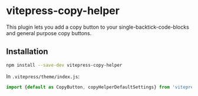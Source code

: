 # vitepress-copy-helper

This plugin lets you add a copy button to your single-backtick-code-blocks and general purpose copy buttons.

## Installation

```bash
npm install --save-dev vitepress-copy-helper
```

In `.vitepress/theme/index.js`:

```js
import {default as CopyButton, copyHelperDefaultSettings} from 'vitepress-copy-helper/CopyButton.vue'
```